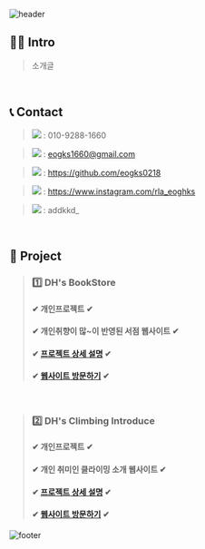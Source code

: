 ![header](https://capsule-render.vercel.app/api?type=Soft&text=김머환의&fontAlign=30&fontSize=30&desc=PORTFOLIO&descAlign=60&descAlignY=50&theme=gruvbox_light)



## 🙋‍♂️ Intro

> 소개글

<br />

## 📞 Contact

> <img src="https://img.shields.io/badge/Phone number-007396?style=for-the-badge&" /> : 010-9288-1660
  
> <img src="https://img.shields.io/badge/Gmail-D14836?style=for-the-badge&logo=gmail&logoColor=white" /> : eogks1660@gmail.com
  
> <img src="https://img.shields.io/badge/GitHub-100000?style=for-the-badge&logo=github&logoColor=white" /> : https://github.com/eogks0218
  
> <img src="https://img.shields.io/badge/Instagram-E4405F?style=for-the-badge&logo=instagram&logoColor=white" /> : https://www.instagram.com/rla_eoghks

> <img src="https://img.shields.io/badge/Discord-7289DA?style=for-the-badge&logo=discord&logoColor=white" /> : addkkd_

<br />

## 📝 Project

> ### 1️⃣ DH's BookStore
>
> #### ✔ 개인프로젝트 ✔
> #### ✔ 개인취향이 많~이 반영된 서점 웹사이트 ✔
> #### ✔ <a href="https://github.com/eogks0218/DH_BookStore">프로젝트 상세 설명</a> ✔
> #### ✔ <a href="https://eogks0218.github.io/DH_BookStore">웹사이트 방문하기</a> ✔

<br />

> ### 2️⃣ DH's Climbing Introduce
>
> #### ✔ 개인프로젝트 ✔
> #### ✔ 개인 취미인 클라이밍 소개 웹사이트 ✔
> #### ✔ <a href="https://github.com/eogks0218/DH_Climbing">프로젝트 상세 설명</a> ✔
> #### ✔ <a href="https://eogks0218.github.io/DH_Climbing">웹사이트 방문하기</a> ✔



![footer](https://capsule-render.vercel.app/api?type=Waving&section=footer&theme=gruvbox_light)
